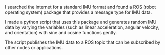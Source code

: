 I searched the internet for a standard IMU format and found a ROS (robot operating system) package that provides a message type for IMU data.

I made a python script that uses this package and generates random IMU data by varying the variables (such as linear acceleration, angular velocity, and orientation) with sine and cosine functions gently.

The script publishes the IMU data to a ROS topic that can be subscribed by other nodes or applications.
